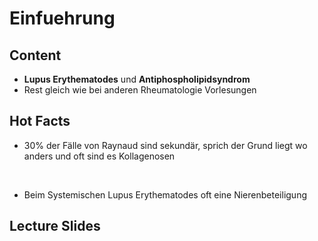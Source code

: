 # Einfuehrung

## Content

- **Lupus Erythematodes** und **Antiphospholipidsyndrom**
- Rest gleich wie bei anderen Rheumatologie Vorlesungen

## Hot Facts

- 30% der Fälle von Raynaud sind sekundär, sprich der Grund liegt wo anders und oft sind es Kollagenosen

<br>

- Beim Systemischen Lupus Erythematodes oft eine Nierenbeteiligung

## Lecture Slides

